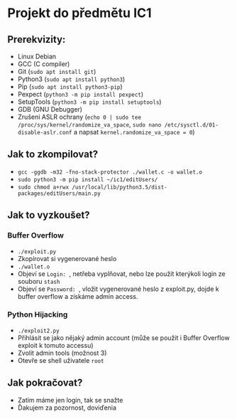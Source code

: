 # Projekt do předmětu IC1

## Prerekvizity:

- Linux Debian
- GCC (C compiler)
- Git (`sudo apt install git`)
- Python3 (`sudo apt install python3`)
- Pip (`sudo apt install python3-pip`)
- Pexpect (`python3 -m pip install pexpect`)
- SetupTools (`python3 -m pip install setuptools`)
- GDB (GNU Debugger)
- Zrušení ASLR ochrany (`echo 0 | sudo tee /proc/sys/kernel/randomize_va_space`, `sudo nano /etc/sysctl.d/01-disable-aslr.conf` a napsat `kernel.randomize_va_space = 0`)

## Jak to zkompilovat?

- `gcc -ggdb -m32 -fno-stack-protector ./wallet.c -o wallet.o`
- `sudo python3 -m pip install ~/ic1/editUsers/`
- `sudo chmod a+rwx /usr/local/lib/python3.5/dist-packages/editUsers/main.py`

## Jak to vyzkoušet?

### Buffer Overflow

- `./exploit.py`
- Zkopírovat si vygenerované heslo
- `./wallet.o`
- Objeví se `Login: `, netřeba vyplňovat, nebo lze použít kterýkoli login ze souboru `stash`
- Objeví se `Password: `, vložit vygenerované heslo z exploit.py, dojde k buffer overflow a získáme admin access.

### Python Hijacking
- `./exploit2.py`
- Přihlásit se jako nějaký admin account (může se použít i Buffer Overflow exploit k tomuto accessu)
- Zvolit admin tools (možnost 3)
- Otevře se shell uživatele `root`

## Jak pokračovat?

- Zatím máme jen login, tak se snažte
- Ďakujem za pozornost, doviďenia

